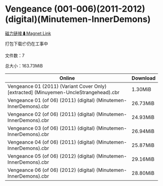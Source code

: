 # Vengeance (001-006)(2011-2012)(digital)(Minutemen-InnerDemons)

[磁力链接⬇Magnet Link](magnet:?xt=urn:btih:b29ed89423951b72cc6e8fa3a3998ab96f7a4764&dn=Vengeance%20%28001-006%29%282011-2012%29%28digital%29%28Minutemen-InnerDemons%29)

打包下载📦仍在工事中

文件数：7

总大小：163.73MiB

Online | Download
--- | ---
Vengeance 01 (2011) (Variant Cover Only) \[extracted\] (Minuyemen-UncleStrangehead).cbr | 1.30MiB
Vengeance 01 (of 06) (2011) (digital) (Minutemen-InnerDemons).cbr | 26.73MiB
Vengeance 02 (of 06) (2011) (digital) (Minutemen-InnerDemons).cbr | 24.93MiB
Vengeance 03 (of 06) (2011) (digital) (Minutemen-InnerDemons).cbr | 26.94MiB
Vengeance 04 (of 06) (2011) (digital) (Minutemen-InnerDemons).cbr | 25.87MiB
Vengeance 05 (of 06) (2012) (digital) (Minutemen-InnerDemons).cbr | 29.16MiB
Vengeance 06 (of 06) (2012) (digital) (Minutemen-InnerDemons).cbr | 28.80MiB